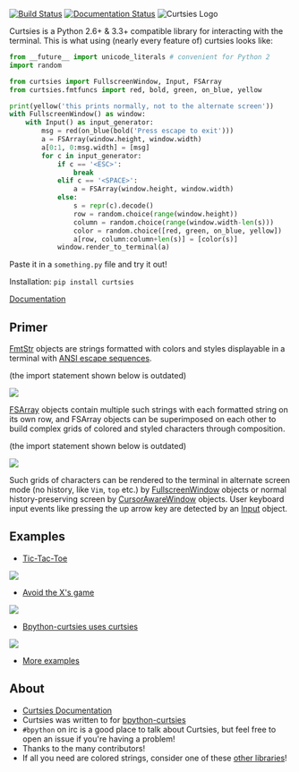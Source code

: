 [![Build Status](https://travis-ci.org/thomasballinger/curtsies.svg?branch=master)](https://travis-ci.org/thomasballinger/curtsies)
[![Documentation Status](https://readthedocs.org/projects/curtsies/badge/?version=latest)](https://readthedocs.org/projects/curtsies/?badge=latest)
![Curtsies Logo](http://ballingt.com/assets/curtsiestitle.png)

Curtsies is a Python 2.6+ & 3.3+ compatible library for interacting with the terminal.
This is what using (nearly every feature of) curtsies looks like:

```python
from __future__ import unicode_literals # convenient for Python 2
import random

from curtsies import FullscreenWindow, Input, FSArray
from curtsies.fmtfuncs import red, bold, green, on_blue, yellow

print(yellow('this prints normally, not to the alternate screen'))
with FullscreenWindow() as window:
    with Input() as input_generator:
        msg = red(on_blue(bold('Press escape to exit')))
        a = FSArray(window.height, window.width)
        a[0:1, 0:msg.width] = [msg]
        for c in input_generator:
            if c == '<ESC>':
                break
            elif c == '<SPACE>':
                a = FSArray(window.height, window.width)
            else:
                s = repr(c).decode()
                row = random.choice(range(window.height))
                column = random.choice(range(window.width-len(s)))
                color = random.choice([red, green, on_blue, yellow])
                a[row, column:column+len(s)] = [color(s)]
            window.render_to_terminal(a)
```

Paste it in a `something.py` file and try it out!

Installation: `pip install curtsies`

[Documentation](http://curtsies.readthedocs.org/en/latest/)

Primer
------

[FmtStr](http://curtsies.readthedocs.org/en/latest/FmtStr.html) objects are strings formatted with
colors and styles displayable in a terminal with [ANSI escape sequences](http://en.wikipedia.org/wiki/ANSI_escape_code>`_).

(the import statement shown below is outdated)

![](http://i.imgur.com/7lFaxsz.png)

[FSArray](http://curtsies.readthedocs.org/en/latest/FSArray.html) objects contain multiple such strings
with each formatted string on its own row, and FSArray
objects can be superimposed on each other
to build complex grids of colored and styled characters through composition.

(the import statement shown below is outdated)

![](http://i.imgur.com/rvTRPv1.png)

Such grids of characters can be rendered to the terminal in alternate screen mode
(no history, like `Vim`, `top` etc.) by [FullscreenWindow](http://curtsies.readthedocs.org/en/latest/window.html#curtsies.window.FullscreenWindow) objects
or normal history-preserving screen by [CursorAwareWindow](http://curtsies.readthedocs.org/en/latest/window.html#curtsies.window.CursorAwareWindow) objects.
User keyboard input events like pressing the up arrow key are detected by an
[Input](http://curtsies.readthedocs.org/en/latest/input.html) object.

Examples
--------

* [Tic-Tac-Toe](/examples/tictactoeexample.py)

![](http://i.imgur.com/AucB55B.png)

* [Avoid the X's game](/examples/gameexample.py)

![](http://i.imgur.com/nv1RQd3.png)

* [Bpython-curtsies uses curtsies](http://ballingt.com/2013/12/21/bpython-curtsies.html)

[![](http://i.imgur.com/r7rZiBS.png)](http://www.youtube.com/watch?v=lwbpC4IJlyA)

* [More examples](/examples)

About
-----

* [Curtsies Documentation](http://curtsies.readthedocs.org/en/latest/)
* Curtsies was written to for [bpython-curtsies](http://ballingt.com/2013/12/21/bpython-curtsies.html)
* `#bpython` on irc is a good place to talk about Curtsies, but feel free
  to open an issue if you're having a problem!
* Thanks to the many contributors!
* If all you need are colored strings, consider one of these [other
  libraries](http://curtsies.readthedocs.io/en/latest/FmtStr.html#fmtstr-rationale)!
